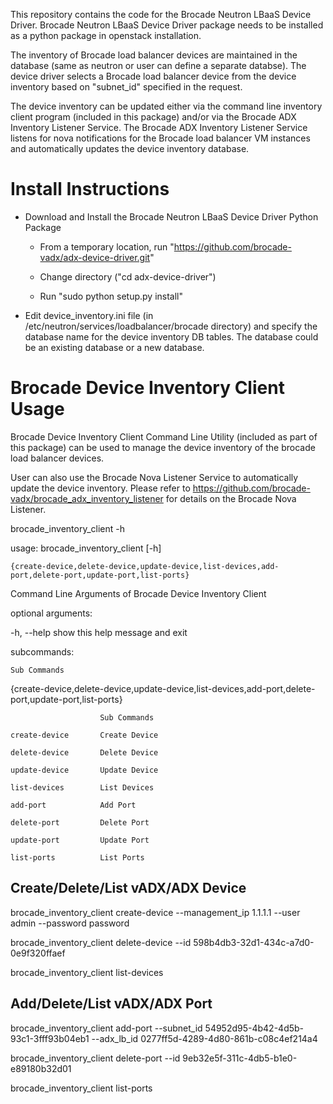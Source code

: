 
This repository contains the code for the Brocade Neutron LBaaS Device Driver.
Brocade Neutron LBaaS Device Driver package needs to be installed as a python package in openstack installation.

The inventory of Brocade load balancer devices are maintained in the database (same as neutron or user can define a separate databse). The device driver selects a Brocade load balancer device from the device inventory based on "subnet_id" specified in the request.

The device inventory can be updated either via the command line inventory client program (included in this package) and/or via the Brocade ADX Inventory Listener Service. The Brocade ADX Inventory Listener Service listens for nova notifications for the Brocade load balancer VM instances and automatically updates the device inventory database.

Install Instructions
====================

- Download and Install the Brocade Neutron LBaaS Device Driver Python Package

    - From a temporary location, run "https://github.com/brocade-vadx/adx-device-driver.git"

    - Change directory ("cd adx-device-driver")

    - Run "sudo python setup.py install"

- Edit device_inventory.ini file (in /etc/neutron/services/loadbalancer/brocade directory) and specify the database name for the device inventory DB tables. The database could be an existing database or a new database.


Brocade Device Inventory Client Usage
======================================

Brocade Device Inventory Client Command Line Utility (included as part of this package) can be used to manage the device inventory of the brocade load balancer devices.

User can also use the Brocade Nova Listener Service to automatically update the device inventory. Please refer to https://github.com/brocade-vadx/brocade_adx_inventory_listener for details on the Brocade Nova Listener.

brocade_inventory_client  -h

usage: brocade_inventory_client [-h]

    {create-device,delete-device,update-device,list-devices,add-port,delete-port,update-port,list-ports}

Command Line Arguments of Brocade Device Inventory Client

optional arguments:

  -h, --help            show this help message and exit

subcommands:

    Sub Commands

  {create-device,delete-device,update-device,list-devices,add-port,delete-port,update-port,list-ports}

                        Sub Commands

    create-device       Create Device

    delete-device       Delete Device

    update-device       Update Device

    list-devices        List Devices

    add-port            Add Port

    delete-port         Delete Port

    update-port         Update Port

    list-ports          List Ports

Create/Delete/List vADX/ADX Device
----------------------------------

brocade_inventory_client create-device --management_ip 1.1.1.1 --user admin --password password

brocade_inventory_client delete-device --id 598b4db3-32d1-434c-a7d0-0e9f320ffaef

brocade_inventory_client list-devices

Add/Delete/List vADX/ADX Port
------------------------------

brocade_inventory_client add-port --subnet_id 54952d95-4b42-4d5b-93c1-3fff93b04eb1 --adx_lb_id 0277ff5d-4289-4d80-861b-c08c4ef214a4

brocade_inventory_client delete-port --id 9eb32e5f-311c-4db5-b1e0-e89180b32d01

brocade_inventory_client list-ports
